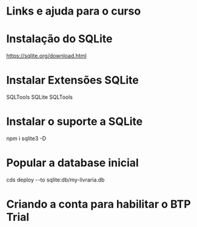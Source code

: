 # Links e ajuda para o curso

# Instalação do SQLite
https://sqlite.org/download.html

# Instalar Extensões SQLite
SQLTools SQLite
SQLTools

# Instalar o suporte a SQLite
npm i sqlite3 -D

# Popular a database inicial
cds deploy --to sqlite:db/my-livraria.db

# Criando a conta para habilitar o BTP Trial
